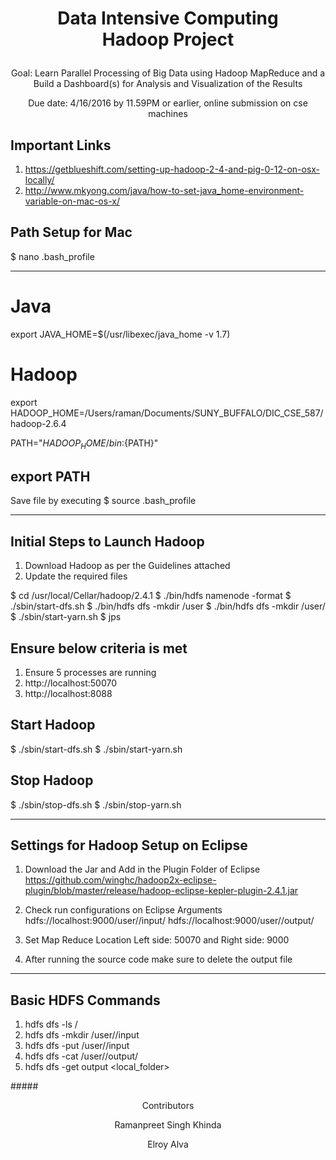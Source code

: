 # <p align="center">Data Intensive Computing<br/>Hadoop Project</p>

<p align="center">Goal: Learn Parallel Processing of Big Data using Hadoop MapReduce and a Build a Dashboard(s) for Analysis and Visualization of the Results</p>

<p align="center">Due date: 4/16/2016 by 11.59PM or earlier, online submission on cse machines</p>

## Important Links
1. https://getblueshift.com/setting-up-hadoop-2-4-and-pig-0-12-on-osx-locally/
2. http://www.mkyong.com/java/how-to-set-java_home-environment-variable-on-mac-os-x/


## Path Setup for Mac
$ nano .bash_profile

----------------------------------------------------------------------------------------
# Java
export JAVA_HOME=$(/usr/libexec/java_home -v 1.7)

# Hadoop
export HADOOP_HOME=/Users/raman/Documents/SUNY_BUFFALO/DIC_CSE_587/hadoop-2.6.4

PATH="$HADOOP_HOME/bin:${PATH}"

export PATH
----------------------------------------------------------------------------------------

Save file by executing
$ source .bash_profile


************************************************************************************************************

## Initial Steps to Launch Hadoop
1. Download Hadoop as per the Guidelines attached
2. Update the required files

$ cd /usr/local/Cellar/hadoop/2.4.1
$ ./bin/hdfs namenode -format
$ ./sbin/start-dfs.sh
$ ./bin/hdfs dfs -mkdir /user
$ ./bin/hdfs dfs -mkdir /user/<username>
$ ./sbin/start-yarn.sh
$ jps


## Ensure below criteria is met
1. Ensure 5 processes are running
2. http://localhost:50070
3. http://localhost:8088


## Start Hadoop
$ ./sbin/start-dfs.sh
$ ./sbin/start-yarn.sh


## Stop Hadoop
$ ./sbin/stop-dfs.sh
$ ./sbin/stop-yarn.sh


************************************************************************************************************

## Settings for Hadoop Setup on Eclipse
1. Download the Jar and Add in the Plugin Folder of Eclipse
https://github.com/winghc/hadoop2x-eclipse-plugin/blob/master/release/hadoop-eclipse-kepler-plugin-2.4.1.jar

2. Check run configurations on Eclipse
Arguments
hdfs://localhost:9000/user/<username>/input/ hdfs://localhost:9000/user/<username>/output/

3. Set Map Reduce Location
Left side: 50070 and Right side: 9000

4. After running the source code make sure to delete the output file

************************************************************************************************************


## Basic HDFS Commands
1. hdfs dfs -ls /
2. hdfs dfs -mkdir /user/<username>/input
3. hdfs dfs -put <source file path> /user/<username>/input
4. hdfs dfs -cat /user/<username>/output/<output file>
5. hdfs dfs -get output <local_folder>


#####<p align="center">Contributors</p>
<p align="center">Ramanpreet Singh Khinda</p>
<p align="center">Elroy Alva</p>
